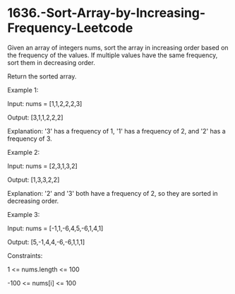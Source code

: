 # 1636.-Sort-Array-by-Increasing-Frequency-Leetcode

Given an array of integers nums, sort the array in increasing order based on the frequency of the values. If multiple values have the same frequency, sort them in decreasing order.

Return the sorted array.

 

Example 1:

Input: nums = [1,1,2,2,2,3]


Output: [3,1,1,2,2,2]


Explanation: '3' has a frequency of 1, '1' has a frequency of 2, and '2' has a frequency of 3.


Example 2:

Input: nums = [2,3,1,3,2]


Output: [1,3,3,2,2]


Explanation: '2' and '3' both have a frequency of 2, so they are sorted in decreasing order.


Example 3:



Input: nums = [-1,1,-6,4,5,-6,1,4,1]


Output: [5,-1,4,4,-6,-6,1,1,1]
 

Constraints:



1 <= nums.length <= 100


-100 <= nums[i] <= 100
